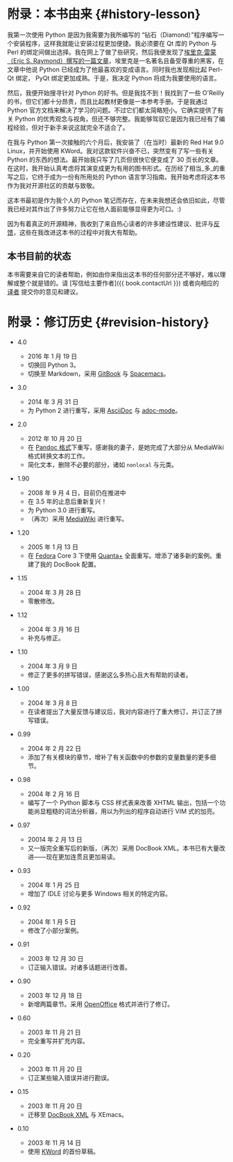 # 附录：本书由来 {#history-lesson}

我第一次使用 Python 是因为我需要为我所编写的 “钻石（Diamond）”程序编写一个安装程序，这样我就能让安装过程更加便捷。我必须要在 Qt 库的 Python 与 Perl 的绑定间做出选择。我在网上了做了些研究，然后我便发现了[埃里克·雷蒙（Eric S. Raymond）撰写的一篇文章](http://www.python.org/about/success/esr/)，埃里克是一名著名且备受尊重的黑客，在文章中他说 Python 已经成为了他最喜欢的变成语言。同时我也发现相比起  Perl-Qt 绑定， PyQt 绑定更加成熟。于是，我决定 Python 将成为我要使用的语言。

然后，我便开始搜寻针对 Python 的好书。但是我找不到！我找到了一些 O'Reilly 的书，但它们都十分昂贵，而且比起教材更像是一本参考手册。于是我通过 Python 官方文档来解决了学习的问题。不过它们都太简略短小。它确实提供了有关 Python 的优秀观念与视角，但还不够完整。我能够驾驭它是因为我已经有了编程经验，但对于新手来说这就完全不适合了。

在我与 Python 第一次接触的六个月后，我安装了（在当时）最新的 Red Hat 9.0 Linux，并开始使用 KWord。我对这款软件兴奋不已，突然变有了写一些有关 Python 的东西的想法。最开始我只写了几页但很快它便变成了 30 页长的文章。在这时，我开始认真考虑将其演变成更为有用的图书形式。在历经了相当_多_的重写之后，它终于成为一份有所用处的 Python 语言学习指南。我开始考虑将这本书作为我对开源社区的贡献与致敬。

这本书最初是作为我个人的 Python 笔记而存在，在未来我想还会依旧如此，尽管我已经对其作出了许多努力让它在他人面前能够显得更为可口。:)

因为有着真正的开源精神，我收到了来自热心读者的许多建设性建议、批评与[反馈](./README.md#who-reads-bop)，这些在我改进这本书的过程中对我大有帮助。

## 本书目前的状态

本书需要来自它的读者帮助，例如由你来指出这本书的任何部分还不够好，难以理解或整个就是错的。请 [写信给主要作者]({{ book.contactUrl }})  或者向相应的 [译者](./23.translations.md#translations)  提交你的意见和建议。

# 附录：修订历史 {#revision-history}

- 4.0
    - 2016 年 1 月 19 日
    - 切换回 Python 3。
    - 切换至 Markdown，采用 [GitBook](https://www.gitbook.com) 与 [Spacemacs](http://spacemacs.org)。
- 3.0
    - 2014 年 3 月 31 日
    - 为 Python 2 进行重写，采用 [AsciiDoc](http://asciidoctor.org/docs/what-is-asciidoc/) 与 [adoc-mode](https://github.com/sensorflo/adoc-mode/wiki)。

- 2.0
    - 2012 年 10 月 20 日
    - 在 [Pandoc 格式](http://johnmacfarlane.net/pandoc/README.html)下重写，感谢我的妻子，是她完成了大部分从 MediaWiki 格式转换文本的工作。
    - 简化文本，删除不必要的部分，诸如 `nonlocal` 与元类。

- 1.90
    - 2008 年 9 月 4 日，目前仍在推进中
    - 在 3.5 年的止息后重新复兴！
    - 为 Python 3.0 进行重写。
    - （再次）采用 [MediaWiki](http://www.mediawiki.org) 进行重写。

- 1.20
    - 2005 年 1 月 13 日
    - 在 [Fedora](http://fedoraproject.org/) Core 3 下使用 [Quanta+](https://en.wikipedia.org/wiki/Quanta_Plus) 全面重写。增添了诸多新的案例。重建了我的 DocBook 配置。

- 1.15
    - 2004 年 3 月 28 日
    - 零散修改。

- 1.12
    - 2004 年 3 月 16 日
    - 补充与修正。

- 1.10
    - 2004 年 3 月 9 日
    - 修正了更多的拼写错误，感谢这么多热心且大有帮助的读者。

- 1.00
    - 2004 年 3 月 8 日
    - 在读者提出了大量反馈与建议后，我对内容进行了重大修订，并订正了拼写错误。

- 0.99
    - 2004 年 2 月 22 日
    - 添加了有关模块的章节，增补了有关函数中的参数的变量数量的更多细节。

- 0.98
    - 2004 年 2 月 16 日
    - 编写了一个 Python 脚本与 CSS 样式表来改善 XHTML 输出，包括一个功能尚显粗糙的词法分析器，用以为列出的程序自动进行 VIM 式的加亮。

- 0.97
    - 20014 年 2 月 13 日
    - 又一版完全重写后的新版，（再次）采用 DocBook XML。本书已有大量改进——现在更加连贯且更加易读。

- 0.93
    - 2004 年 1 月 25 日
    - 增加了 IDLE 讨论与更多 Windows 相关的特定内容。

- 0.92
    - 2004 年 1 月 5 日
    - 修改了小部分案例。

- 0.91
    - 2003 年 12 月 30 日
    - 订正输入错误。对诸多话题进行改善。

- 0.90
    - 2003 年 12 月 18 日
    - 新增两篇章节。采用 [OpenOffice](https://en.wikipedia.org/wiki/OpenOffice) 格式并进行了修订。

- 0.60
    - 2003 年 11 月 21 日
    - 完全重写并扩充内容。

- 0.20
    - 2003 年 11 月 20 日
    - 订正某些输入错误并进行勘误。

- 0.15
    - 2003 年 11 月 20 日
    - 迁移至 [DocBook XML](https://en.wikipedia.org/wiki/DocBook) 与 XEmacs。

- 0.10
    - 2003 年 11 月 14 日
    - 使用 [KWord](https://en.wikipedia.org/wiki/Kword) 的首份草稿。